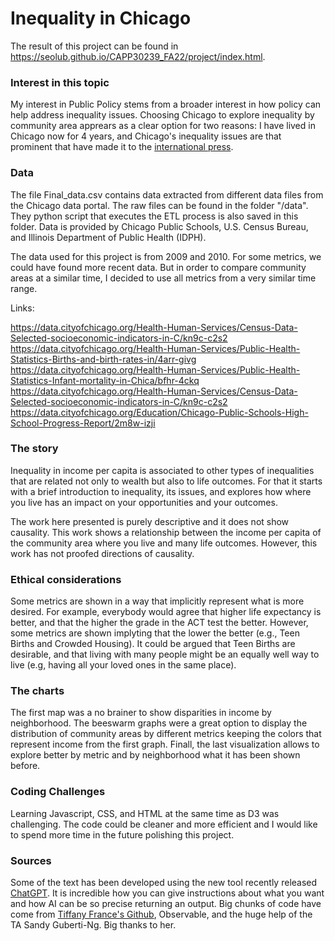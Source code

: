 # Inequality in Chicago

The result of this project can be found in https://seolub.github.io/CAPP30239_FA22/project/index.html.

### Interest in this topic 
My interest in Public Policy stems from a broader interest in how policy can help address inequality issues. Choosing Chicago to explore inequality by community area apprears as a clear option for two reasons: I have lived in Chicago now for 4 years, and Chicago's inequality issues are that prominent that have made it to the [international press](https://www.economist.com/united-states/2019/10/10/a-ride-along-chicagos-red-line).


### Data
The file Final_data.csv contains data extracted from different data files from the Chicago data portal. The raw files can be found in the folder "/data". They python script that executes the ETL process is also saved in this folder. Data is provided by Chicago Public Schools, U.S. Census Bureau, and Illinois Department of Public Health (IDPH).

The data used for this project is from 2009 and 2010. For some metrics, we could have found more recent data. But in order to compare community areas at a similar time, I decided to use all metrics from a very similar time range.

Links: 

https://data.cityofchicago.org/Health-Human-Services/Census-Data-Selected-socioeconomic-indicators-in-C/kn9c-c2s2 https://data.cityofchicago.org/Health-Human-Services/Public-Health-Statistics-Births-and-birth-rates-in/4arr-givg https://data.cityofchicago.org/Health-Human-Services/Public-Health-Statistics-Infant-mortality-in-Chica/bfhr-4ckq https://data.cityofchicago.org/Health-Human-Services/Census-Data-Selected-socioeconomic-indicators-in-C/kn9c-c2s2 https://data.cityofchicago.org/Education/Chicago-Public-Schools-High-School-Progress-Report/2m8w-izji

### The story
Inequality in income per capita is associated to other types of inequalities that are related not only to wealth but also to life outcomes. For that it starts with a brief introduction to inequality, its issues, and explores how where you live has an impact on your opportunities and your outcomes. 

The work here presented is purely descriptive and it does not show causality. This work shows a relationship between the income per capita of the community area where you live and many life outcomes. However, this work has not proofed directions of causality.

### Ethical considerations
Some metrics are shown in a way that implicitly represent what is more desired. For example, everybody would agree that higher life expectancy is better, and that the higher the grade in the ACT test the better. However, some metrics are shown implyting that the lower the better (e.g., Teen Births and Crowded Housing). It could be argued that Teen Births are desirable, and that living with many people might be an equally well way to live (e.g, having all your loved ones in the same place).

### The charts
The first map was a no brainer to show disparities in income by neighborhood. The beeswarm graphs were a great option to display the distribution of community areas by different metrics keeping the colors that represent income from the first graph. Finall, the last visualization allows to explore better by metric and by neighborhood what it has been shown before.

### Coding Challenges
Learning Javascript, CSS, and HTML at the same time as D3 was challenging. The code could be cleaner and more efficient and I would like to spend more time in the future polishing this project.

### Sources
Some of the text has been developed using the new tool recently released [ChatGPT](https://chat.openai.com/chat). It is incredible how you can give instructions about what you want and how AI can be so precise returning an output. Big chunks of code have come from [Tiffany France's Github](ttps://github.com/tiffanyfrance/CAPP30239_FA22), Observable, and the huge help of the TA Sandy Guberti-Ng. Big thanks to her.